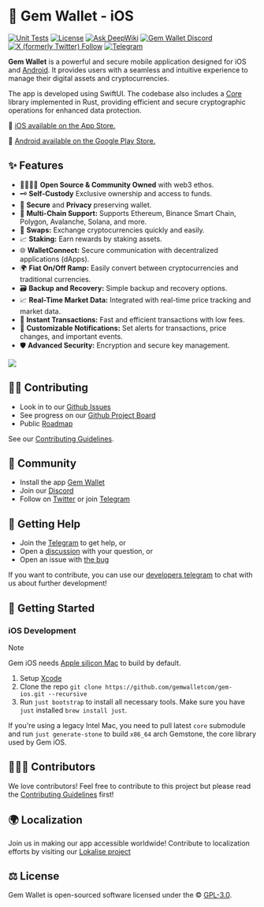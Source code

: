 # 💎 Gem Wallet - iOS

[![Unit Tests](https://github.com/gemwalletcom/gem-ios/actions/workflows/ci.yml/badge.svg)](https://github.com/gemwalletcom/gem-ios/actions/workflows/ci.yml)
[![License](https://badgen.net/github/license/gemwalletcom/gem-android)](https://github.com/gemwalletcom/gem-android/blob/main/LICENSE)
[![Ask DeepWiki](https://deepwiki.com/badge.svg)](https://deepwiki.com/gemwalletcom/gem-ios)
[![Gem Wallet Discord](https://img.shields.io/discord/974531300394434630?style=plastic)](https://discord.gg/aWkq5sj7SY)
[![X (formerly Twitter) Follow](https://img.shields.io/twitter/follow/GemWalletApp)](https://x.com/GemWalletApp)
[![Telegram](https://img.shields.io/badge/Telegram-2CA5E0?style=flat&logo=telegram&logoColor=white)](https://t.me/gemwallet_developers)

<b>Gem Wallet</b> is a powerful and secure mobile application designed for iOS and [Android](https://github.com/gemwalletcom/gem-android). It provides users with a seamless and intuitive experience to manage their digital assets and cryptocurrencies.

The app is developed using SwiftUI. The codebase also includes a [Core](https://github.com/gemwalletcom/core) library implemented in Rust, providing efficient and secure cryptographic operations for enhanced data protection.

📲️ [iOS available on the App Store.](https://apps.apple.com/app/apple-store/id6448712670?ct=github&mt=8)

🤖 [Android available on the Google Play Store.](https://play.google.com/store/apps/details?id=com.gemwallet.android&utm_campaign=github&utm_source=referral&utm_medium=github)

## ✨ Features

- 👨‍👩‍👧‍👦 **Open Source & Community Owned** with web3 ethos.
- 🗝️ **Self-Custody** Exclusive ownership and access to funds.
- 🔑 **Secure** and **Privacy** preserving wallet.
- 🔗 **Multi-Chain Support:** Supports Ethereum, Binance Smart Chain, Polygon, Avalanche, Solana, and more.
- 🔄 **Swaps:** Exchange cryptocurrencies quickly and easily.
- 📈 **Staking:** Earn rewards by staking assets.
- 🌐 **WalletConnect:** Secure communication with decentralized applications (dApps).
- 🌍 **Fiat On/Off Ramp:** Easily convert between cryptocurrencies and traditional currencies.
- 🗃️ **Backup and Recovery:** Simple backup and recovery options.
- 📈 **Real-Time Market Data:** Integrated with real-time price tracking and market data.
- 🔄 **Instant Transactions:** Fast and efficient transactions with low fees.
- 🔔 **Customizable Notifications:** Set alerts for transactions, price changes, and important events.
- 🛡️ **Advanced Security:** Encryption and secure key management.

<img src="https://assets.gemwallet.com/screenshots/github_preview.png" />

## 🏄‍♂️ Contributing

- Look in to our [Github Issues](https://github.com/gemwalletcom/gem-ios/issues)
- See progress on our [Github Project Board](https://github.com/orgs/gemwalletcom/projects/2)
- Public [Roadmap](https://github.com/orgs/gemwalletcom/projects/4)

See our [Contributing Guidelines](./CONTRIBUTING.md).

## 🥰 Community

- Install the app [Gem Wallet](https://gemwallet.com)
- Join our [Discord](https://discord.gg/aWkq5sj7SY)
- Follow on [Twitter](https://twitter.com/GemWalletApp) or join [Telegram](https://t.me/GemWallet)

## 🙋 Getting Help

- Join the [Telegram](https://t.me/gemwallet_developers) to get help, or
- Open a [discussion](https://github.com/gemwalletcom/gem-ios/discussions/new) with your question, or
- Open an issue with [the bug](https://github.com/gemwalletcom/gem-ios/issues/new)

If you want to contribute, you can use our [developers telegram](https://t.me/gemwallet_developers) to chat with us about further development!

## 🚀 Getting Started

### iOS Development

> [!NOTE]
> Gem iOS needs [Apple silicon Mac](https://support.apple.com/en-us/116943) to build by default.

1. Setup [Xcode](https://developer.apple.com/xcode)
2. Clone the repo `git clone https://github.com/gemwalletcom/gem-ios.git --recursive`
3. Run `just bootstrap` to install all necessary tools. Make sure you have `just` installed `brew install just`. 

If you're using a legacy Intel Mac, you need to pull latest `core` submodule and run `just generate-stone` to build `x86_64` arch Gemstone, the core library used by Gem iOS.

## 👨‍👧‍👦 Contributors

We love contributors! Feel free to contribute to this project but please read the [Contributing Guidelines](CONTRIBUTING.md) first!

## 🌍 Localization

Join us in making our app accessible worldwide! Contribute to localization efforts by visiting our [Lokalise project](https://app.lokalise.com/public/94865410644ee707546334.60736699/)

## ⚖️ License

Gem Wallet is open-sourced software licensed under the © [GPL-3.0](LICENSE).
